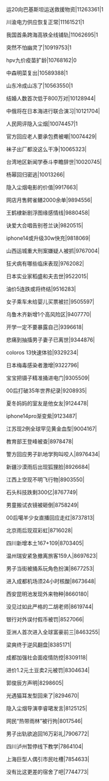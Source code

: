 运20向巴基斯坦运送救援物资|11263361|1

川渝电力供应恢复正常|11161521|1

我国首条跨海高铁全线铺轨|11062695|1

突然不怕幽灵了|10919753|1

hpv九价疫苗扩龄|10768162|0

中森明菜复出|10589388|1

山东冷成山冻了|10563550|1

结婚人数首次低于800万对|10128944|

中俄将在日本海进行联合演习|10121704|

人民网评隐入尘烟|10074457|1

官方回应老人要承包费被嘲|10074429|

袜子出厂都没这么干净|10065323|

台湾地区新闻学泰斗李瞻辞世|10020745|

杨幂回归密逃|10013266|

隐入尘烟电影的价值|9917663|

网店月售鳄雀鳝2000余单|9894556|

王鹤棣新剧浮图缘感情线|9880458|

诀爱大合唱告别苍兰诀|9820515|

iphone14或升级30w快充|9818069|

山西运城重大刑案嫌疑人被抓|9767004|

狂犬病有哪些临床表现|9762082|

日本实业家稻盛和夫去世|9522015|

油价5连跌或将终结|9516283|

女子乘车未给婴儿买票被拦|9505597|

乌鲁木齐新增1个高风险区|9407770|

开学一定不要暴露自己|9396618|

悲痛到抽搐男子妻子已离世|9344876|

coloros 13快速体验|9329234|

日本梅毒感染者激增|9322796|

宝宝把镊子精准捅进电门|9305509|

00后打破35年世界纪录|9208935|

夏冬妈妈的室友是他女友|9124478|

iphone14pro渐变紫|9123487|

江苏现2例全球罕见黄金血型|9004167|

教育部王登峰被查|8978478|

警方回应男子趴地学狗叫咬人|8976434|

新疆沙漠雨后出现狐狸脸|8926684|

江西上空现不明飞行物|8903550|

石头科技跌剩300亿|8767749|

男童搬试衣镜被砸倒|8758249|

00后噶羊少女直播回应走红|8737813|

北京雨后现双彩虹|8716028|

四川新增本土167+109|8703405|

温州瑞安紧急撤离旅客159人|8697623|

男子当街被捅系玩角色扮演|8677253|

进入成都机场须24小时核酸|8673648|

西安昆明池发现外来物种|8660180|

没见过如此严格的二胡老师|8619744|

银行对外误付假币被罚|8527066|

亚洲人首次进入全球富豪前三|8463255|

梁爽终于逆风翻盘|8385171|

成都加强社会面疫情防控|8309118|

进价1.2元土豆卖2元被罚|8304634|

郭俊辰方声明|8298605|

光遇猫耳发型回来了|8294670|

隐入尘烟导演李睿珺发言|8125125|

网民“热带雨林”被行拘|8017546|

男子出轨欲追回16万彩礼|7906772|

四川泸州暂停线下教学|7864104|

上海巨型人偶引市民吐槽|7854633|

没有比这更差的宿舍了吧|7744773|

